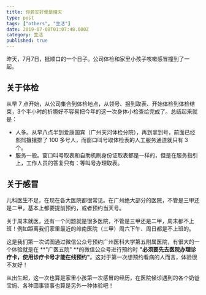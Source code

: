 ```yaml
---
title: 你若安好便是晴天
type: post
tags: ["others", "生活"]
date: 2019-07-08T01:07:48.000Z
category: 生活
published: true
---
```


昨天，7月7日，挺顺口的一个日子。公司体检和家里小孩子咳嗽感冒撞到了一起。


## 关于体检

从早 7 点开始，从公司集合到体检地点，从领号、报到取表、开始体检到体检结束，3个半小时的折腾好不容易把今年的这一次身体小检查给完成了。总结起来就是：

- 人多。从早八点半到爱康国宾（广州天河体检分院），再到拿到号，前面已经熙熙攘攘排了 100 多号人，而窗口叫号取体检表的人工服务通道就只有 3 个。
- 服务一般。窗口叫号取表和自助机刷身份证取表都是一样的，但是在服务指引上，工作人员的答复只有：等叫号办理取表。


## 关于感冒

儿科医生不足，在现在各大医院都很常见。在广州绝大部分的医院，不管是三甲还是二甲，基本上都要提前预约，或者预约当天号。

关于周末就医，还有一个问题就是很多医院，不管是三甲还是二甲，周末都不上班！例如距离我们家里最近的岭南医院（三甲）周六下午、周日都是不上班的。

这是我们第一次试图通过微信公众号预约广州医科大学第五附属医院，有很大的一个体验就是在 **"广医五院" **的微信公众号进行预约时 **"必须要先去医院办理诊疗卡，使用诊疗卡号才能在线预约"**。这对于第一次想预约看病的人而言，体验很不友好！

从出生起，这一次也算是家里小孩第一次感冒的经历，在医院候诊遇到的各个奶爸宝妈、各种囧事锁事也算是另外一种体验吧！

